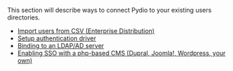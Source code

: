 
This section will describe ways to connect Pydio to your existing users directories.

- [Import users from CSV (Enterprise Distribution)](../import-users-from-csv-enterprise-distribution/)
- [Setup authentication driver](../setup-authentication-driver/)
- [Binding to an LDAP/AD server](../binding-to-an-ldap-ad-server/)
- [Enabling SSO with a php-based CMS (Dupral, Joomla!, Wordpress, your own)](../enabling-sso-with-a-php-based-cms-dupral-joomla-wordpress-your-own/)
